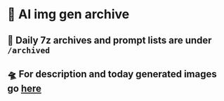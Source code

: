 # 🎉 AI img gen archive

## 🍹 Daily 7z archives and prompt lists are under `/archived`

## 🛸 For description and today generated images go [here](https://github.com/AI-Image-Gen/generator)

